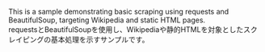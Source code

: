 This is a sample demonstrating basic scraping using requests and BeautifulSoup, targeting Wikipedia and static HTML pages.  
requestsとBeautifulSoupを使用し、Wikipediaや静的HTMLを対象としたスクレイピングの基本処理を示すサンプルです。
